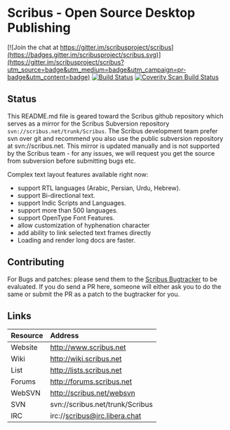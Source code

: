 Scribus - Open Source Desktop Publishing 
==============================

[![Join the chat at https://gitter.im/scribusproject/scribus](https://badges.gitter.im/scribusproject/scribus.svg)](https://gitter.im/scribusproject/scribus?utm_source=badge&utm_medium=badge&utm_campaign=pr-badge&utm_content=badge)
[![Build Status](https://travis-ci.org/scribusproject/scribus.svg?branch=master)](https://travis-ci.org/scribusproject/scribus) [![Coverity Scan Build Status](https://scan.coverity.com/projects/216/badge.svg)](https://scan.coverity.com/projects/scribus)

## Status
This README.md file is geared toward the Scribus github repository which serves as a mirror for the Scribus Subversion repository `svn://scribus.net/trunk/Scribus`. 
The Scribus development team prefer svn over git and recommend you also use the public subversion repository at svn://scribus.net. 
This mirror is updated manually and is not supported by the Scribus team - for any issues, we will request you  get the source from subversion before submitting bugs etc.

Complex text layout features available right now:
- support RTL languages (Arabic, Persian, Urdu, Hebrew).
- support Bi-directional text.
- support Indic Scripts and Languages.
- support more than 500 languages.
- support OpenType Font Features.
- allow customization of hyphenation character
- add ability to link selected text frames directly 
- Loading and render long docs are faster. 

## Contributing
For Bugs and patches: please send them to the [Scribus Bugtracker](http://bugs.scribus.net) to be evaluated. If you do send a PR here, someone will either ask you to do the same or submit the PR as a patch to the bugtracker for you.

## Links
|Resource | Address |  
|:---------|:---------|  
|Website |http://www.scribus.net |  
|Wiki | http://wiki.scribus.net |  
|List | http://lists.scribus.net |  
|Forums | http://forums.scribus.net | 
|WebSVN | http://scribus.net/websvn |
|SVN | svn://scribus.net/trunk/Scribus |  
|IRC | irc://scribus@irc.libera.chat |  


